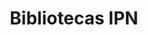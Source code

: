 ---
title: "Bibliotecas IPN"
excerpt: "Aplicación web y móvil para consultar la base de datos de libros del IPN."
header:
  image: images/proyectos.jpg
  teaser: assets/images/unsplash-gallery-image-1-th.jpg
sidebar:
  - title: "Rol"
    # image: http://placehold.it/350x250
    # image_alt: "logo"
    text: "<ul><li>Full stack developer</li><li>Software engineer</li></ul>"
  - title: "Lenguajes"
    text: "<ul><li>JavaScript</li></ul>"
  - title: "Tecnologías"
    text: "<ul><li><b>Backend:</b> Node.js + Express Framework</li>
            <li><b>Frontend:</b> Vanilla JS + Snap.svg</li>"
gallery:
  - url: /assets/images/unsplash-gallery-image-1.jpg
    image_path: assets/images/unsplash-gallery-image-1-th.jpg
    alt: "placeholder image 1"
  - url: /assets/images/unsplash-gallery-image-2.jpg
    image_path: assets/images/unsplash-gallery-image-2-th.jpg
    alt: "placeholder image 2"
  - url: /assets/images/unsplash-gallery-image-3.jpg
    image_path: assets/images/unsplash-gallery-image-3-th.jpg
    alt: "placeholder image 3"
---